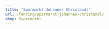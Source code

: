 ```yaml
---
title: "Sparmarkt Johannes Christandl"
url: /fehring/sparmarkt-johannes-christandl/
shop: Supermarkt
---
```

